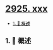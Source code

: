 # [2925. xxx](https://github.com/Tdahuyou/TNotes.leetcode/tree/main/notes/2925.%20xxx)

<!-- region:toc -->

- [1. 📝 概述](#1--概述)

<!-- endregion:toc -->

## 1. 📝 概述
